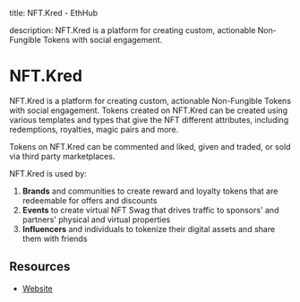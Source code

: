 title: NFT.Kred - EthHub

description: NFT.Kred is a platform for creating custom, actionable Non-Fungible Tokens with social engagement.

# NFT.Kred

NFT.Kred is a platform for creating custom, actionable Non-Fungible Tokens with social engagement. Tokens created on NFT.Kred can be created using various templates and types that give the NFT different attributes, including redemptions, royalties, magic pairs and more.

Tokens on NFT.Kred can be commented and liked, given and traded, or sold via third party marketplaces.

NFT.Kred is used by:

1. **Brands** and communities to create reward and loyalty tokens that are redeemable for offers and discounts
2. **Events** to create virtual NFT Swag that drives traffic to sponsors' and partners' physical and virtual properties
3. **Influencers** and individuals to tokenize their digital assets and share them with friends

## Resources

* [Website](https://www.NFT.Kred)